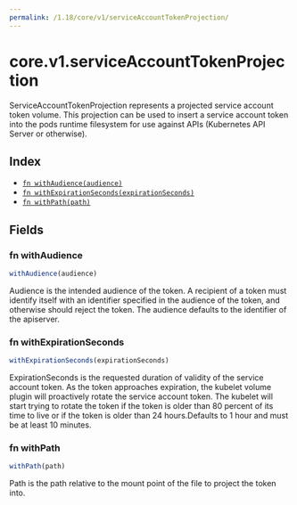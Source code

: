 ```yaml
---
permalink: /1.18/core/v1/serviceAccountTokenProjection/
---
```


# core.v1.serviceAccountTokenProjection

ServiceAccountTokenProjection represents a projected service account token volume. This projection can be used to insert a service account token into the pods runtime filesystem for use against APIs (Kubernetes API Server or otherwise).

## Index

* [`fn withAudience(audience)`](#fn-withaudience)
* [`fn withExpirationSeconds(expirationSeconds)`](#fn-withexpirationseconds)
* [`fn withPath(path)`](#fn-withpath)

## Fields

### fn withAudience

```ts
withAudience(audience)
```

Audience is the intended audience of the token. A recipient of a token must identify itself with an identifier specified in the audience of the token, and otherwise should reject the token. The audience defaults to the identifier of the apiserver.

### fn withExpirationSeconds

```ts
withExpirationSeconds(expirationSeconds)
```

ExpirationSeconds is the requested duration of validity of the service account token. As the token approaches expiration, the kubelet volume plugin will proactively rotate the service account token. The kubelet will start trying to rotate the token if the token is older than 80 percent of its time to live or if the token is older than 24 hours.Defaults to 1 hour and must be at least 10 minutes.

### fn withPath

```ts
withPath(path)
```

Path is the path relative to the mount point of the file to project the token into.